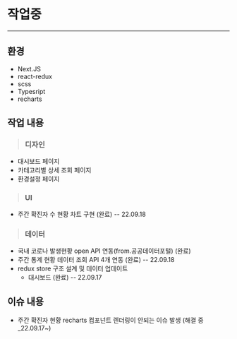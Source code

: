 # 작업중 
---
## 환경 
- Next.JS 
- react-redux
- scss
- Typesript
- recharts

## 작업 내용
>### 디자인
- 대시보드 페이지
- 카테고리별 상세 조회 페이지
- 환경설정 페이지

> ### UI
- 주간 확진자 수 현황 차트 구현 (완료) -- 22.09.18

>### 데이터
- 국내 코로나 발생현황 open API 연동(from.공공데이터포털) (완료) 
- 주간 통계 현황 데이터 조회 API 4개 연동 (완료) -- 22.09.18
- redux store 구조 설계 및 데이터 업데이트 
  - 대시보드 (완료) -- 22.09.17

## 이슈 내용
- 주간 확진자 현황 recharts 컴포넌트 렌더링이 안되는 이슈 발생 (해결 중_22.09.17~)
